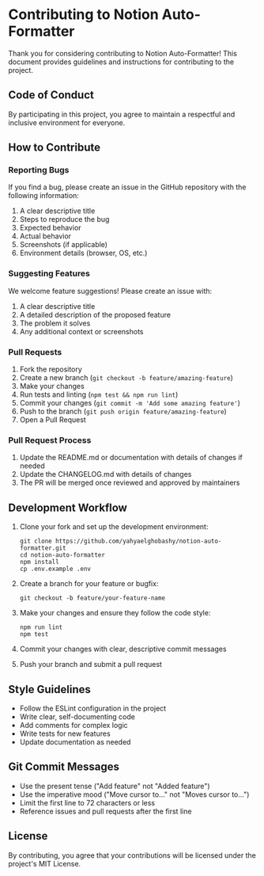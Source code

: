 # Contributing to Notion Auto-Formatter

Thank you for considering contributing to Notion Auto-Formatter! This document provides guidelines and instructions for contributing to the project.

## Code of Conduct

By participating in this project, you agree to maintain a respectful and inclusive environment for everyone.

## How to Contribute

### Reporting Bugs

If you find a bug, please create an issue in the GitHub repository with the following information:

1. A clear descriptive title
2. Steps to reproduce the bug
3. Expected behavior
4. Actual behavior
5. Screenshots (if applicable)
6. Environment details (browser, OS, etc.)

### Suggesting Features

We welcome feature suggestions! Please create an issue with:

1. A clear descriptive title
2. A detailed description of the proposed feature
3. The problem it solves
4. Any additional context or screenshots

### Pull Requests

1. Fork the repository
2. Create a new branch (`git checkout -b feature/amazing-feature`)
3. Make your changes
4. Run tests and linting (`npm test && npm run lint`)
5. Commit your changes (`git commit -m 'Add some amazing feature'`)
6. Push to the branch (`git push origin feature/amazing-feature`)
7. Open a Pull Request

### Pull Request Process

1. Update the README.md or documentation with details of changes if needed
2. Update the CHANGELOG.md with details of changes
3. The PR will be merged once reviewed and approved by maintainers

## Development Workflow

1. Clone your fork and set up the development environment:
   ```
   git clone https://github.com/yahyaelghobashy/notion-auto-formatter.git
   cd notion-auto-formatter
   npm install
   cp .env.example .env
   ```

2. Create a branch for your feature or bugfix:
   ```
   git checkout -b feature/your-feature-name
   ```

3. Make your changes and ensure they follow the code style:
   ```
   npm run lint
   npm test
   ```

4. Commit your changes with clear, descriptive commit messages

5. Push your branch and submit a pull request

## Style Guidelines

- Follow the ESLint configuration in the project
- Write clear, self-documenting code
- Add comments for complex logic
- Write tests for new features
- Update documentation as needed

## Git Commit Messages

- Use the present tense ("Add feature" not "Added feature")
- Use the imperative mood ("Move cursor to..." not "Moves cursor to...")
- Limit the first line to 72 characters or less
- Reference issues and pull requests after the first line

## License

By contributing, you agree that your contributions will be licensed under the project's MIT License. 